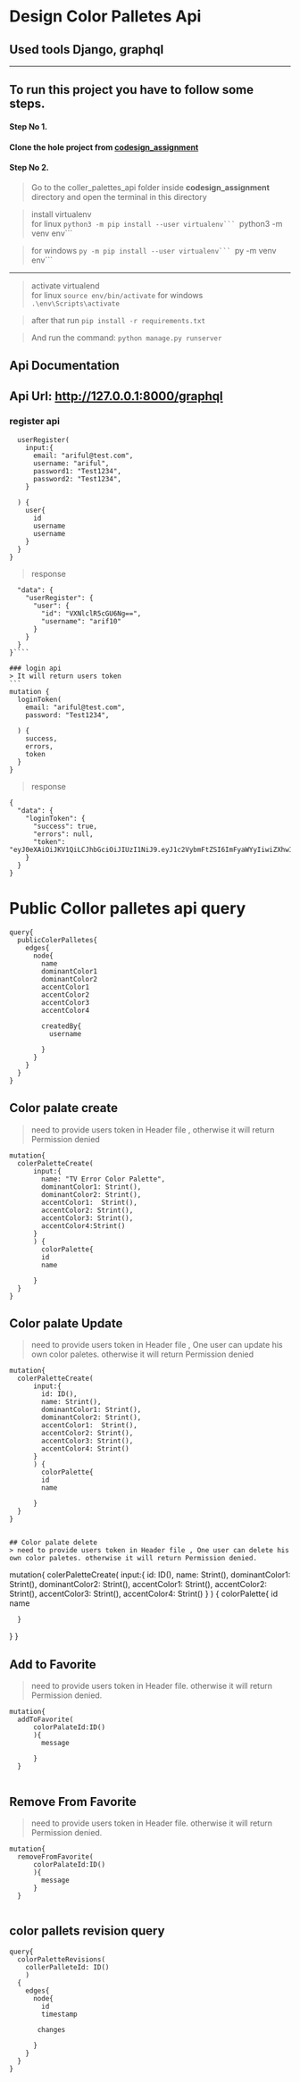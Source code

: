 # Design Color Palletes Api

## Used tools Django, graphql

------
## To run this project you have to follow some steps.

#### **Step No 1.**

#### Clone the hole project from [codesign_assignment](https://github.com/MdArifulislam21/codesign_assignment)

#### Step No 2.

> Go to the coller_palettes_api folder inside **codesign_assignment** directory and open the terminal in this directory 

> install virtualenv  
> for linux 
 ````python3 -m pip install --user virtualenv```
 ````python3 -m venv env```

> for windows 
 ````py -m pip install --user virtualenv```
 ````py -m venv env```
------
> activate virtualend  
> for linux ````source env/bin/activate````
>for windows ````.\env\Scripts\activate````


> after that run ````pip install -r requirements.txt````

> And run the command: ````python manage.py runserver````



## Api Documentation 

## Api Url: http://127.0.0.1:8000/graphql

### register api
```mutation {
  userRegister(
    input:{
      email: "ariful@test.com",
      username: "ariful",
      password1: "Test1234",
      password2: "Test1234",
    }
   
  ) {
    user{
      id
      username
      username
    }
  }
}
````
> response 
````{
  "data": {
    "userRegister": {
      "user": {
        "id": "VXNlclR5cGU6Ng==",
        "username": "arif10"
      }
    }
  }
}````

### login api
> It will return users token
```
mutation {
  loginToken(
    email: "ariful@test.com",
    password: "Test1234",

  ) {
    success,
    errors,
    token
  }
}
````
> response 
```
{
  "data": {
    "loginToken": {
      "success": true,
      "errors": null,
      "token": "eyJ0eXAiOiJKV1QiLCJhbGciOiJIUzI1NiJ9.eyJ1c2VybmFtZSI6ImFyaWYyIiwiZXhwIjoxNjc4NDUxOTU0LCJvcmlnSWF0IjoxNjc4NDUxNjU0fQ.K4RlfRq4lBg6iV8gndpu5l31meg8Pd_KNJV3meIGmCg"
    }
  }
}
````


# Public Collor palletes api query
```
query{
  publicColerPalletes{
    edges{
      node{
        name
        dominantColor1
        dominantColor2
        accentColor1
        accentColor2
        accentColor3
        accentColor4
        
        createdBy{
          username
          
        }
      }
    }
  }
}

````
## Color palate create 

> need to provide users token in Header file , otherwise it will return Permission denied
````
mutation{
  colerPaletteCreate(
      input:{
        name: "TV Error Color Palette",
        dominantColor1: Strint(),
        dominantColor2: Strint(),
        accentColor1:  Strint(),
        accentColor2: Strint(),
        accentColor3: Strint(),
        accentColor4:Strint()
      }
      ) {
    	colorPalette{
        id
        name
        
      }
  }
} 		
````


## Color palate Update 
> need to provide users token in Header file , One user can update his own color paletes. otherwise it will return Permission denied
````
mutation{
  colerPaletteCreate(
      input:{
        id: ID(),
        name: Strint(),
        dominantColor1: Strint(),
        dominantColor2: Strint(),
        accentColor1:  Strint(),
        accentColor2: Strint(),
        accentColor3: Strint(),
        accentColor4: Strint()
      }
      ) {
    	colorPalette{
        id
        name
        
      }
  }
}


## Color palate delete 
> need to provide users token in Header file , One user can delete his own color paletes. otherwise it will return Permission denied.

````
mutation{
  colerPaletteCreate(
      input:{
        id: ID(),
        name: Strint(),
        dominantColor1: Strint(),
        dominantColor2: Strint(),
        accentColor1:  Strint(),
        accentColor2: Strint(),
        accentColor3: Strint(),
        accentColor4: Strint()
      }
      ) {
    	colorPalette{
        id
        name
        
      }
  }
}


## Add to Favorite
> need to provide users token in Header file. otherwise it will return Permission denied.

````
mutation{
  addToFavorite(
      colorPalateId:ID()
      ){
    	message
        
      }
  }
	
````

## Remove From Favorite
> need to provide users token in Header file. otherwise it will return Permission denied.

````
mutation{
  removeFromFavorite(
      colorPalateId:ID()
      ){
    	message
      }
  }
	
````

## color pallets revision query
```
query{
  colorPaletteRevisions(
    collerPalleteId: ID()
    )
  {
    edges{
      node{
        id
        timestamp
        
       changes
        
      }
    }
  }
}
```
